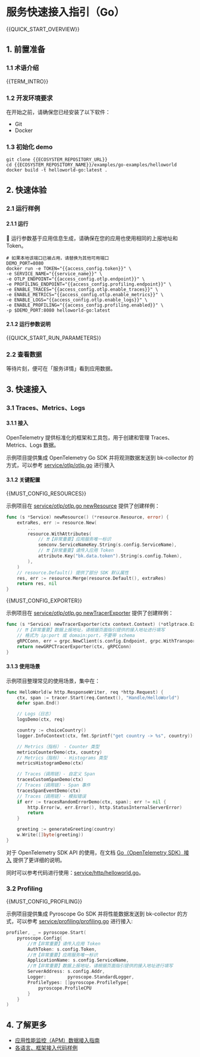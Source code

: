 # 服务快速接入指引（Go）

{{QUICK_START_OVERVIEW}}

## 1. 前置准备

### 1.1 术语介绍

{{TERM_INTRO}}

### 1.2 开发环境要求

在开始之前，请确保您已经安装了以下软件：
* Git
* Docker

### 1.3 初始化 demo

```shell
git clone {{ECOSYSTEM_REPOSITORY_URL}}
cd {{ECOSYSTEM_REPOSITORY_NAME}}/examples/go-examples/helloworld
docker build -t helloworld-go:latest .
```


## 2. 快速体验

### 2.1 运行样例

#### 2.1.1 运行

🌟 运行参数基于应用信息生成，请确保在您的应用也使用相同的上报地址和 Token。

```shell
# 如果本地该端口已被占用，请替换为其他可用端口
DEMO_PORT=8080
docker run -e TOKEN="{{access_config.token}}" \
-e SERVICE_NAME="{{service_name}}" \
-e OTLP_ENDPOINT="{{access_config.otlp.endpoint}}" \
-e PROFILING_ENDPOINT="{{access_config.profiling.endpoint}}" \
-e ENABLE_TRACES="{{access_config.otlp.enable_traces}}" \
-e ENABLE_METRICS="{{access_config.otlp.enable_metrics}}" \
-e ENABLE_LOGS="{{access_config.otlp.enable_logs}}" \
-e ENABLE_PROFILING="{{access_config.profiling.enabled}}" \
-p $DEMO_PORT:8080 helloworld-go:latest
```

#### 2.1.2 运行参数说明

{{QUICK_START_RUN_PARAMETERS}}

### 2.2 查看数据

等待片刻，便可在「服务详情」看到应用数据。

## 3. 快速接入

### 3.1 Traces、Metrics、Logs

#### 3.1.1 接入

OpenTelemetry 提供标准化的框架和工具包，用于创建和管理 Traces、Metrics、Logs 数据。

示例项目提供集成 OpenTelemetry Go SDK 并将观测数据发送到 bk-collector 的方式，可以参考 <a href="{{ECOSYSTEM_CODE_ROOT_URL}}/examples/go-examples/helloworld/service/otlp/otlp.go" target="_blank">service/otlp/otlp.go</a> 进行接入

#### 3.1.2 关键配置

{{MUST_CONFIG_RESOURCES}}

示例项目在 <a href="{{ECOSYSTEM_CODE_ROOT_URL}}/examples/go-examples/helloworld/service/otlp/otlp.go" target="_blank">service/otlp/otlp.go newResource</a> 提供了创建样例：

```go
func (s *Service) newResource() (*resource.Resource, error) {
	extraRes, err := resource.New(
		...
		resource.WithAttributes(
			// ❗❗【非常重要】应用服务唯一标识
			semconv.ServiceNameKey.String(s.config.ServiceName),
			// ❗❗【非常重要】请传入应用 Token 
			attribute.Key("bk.data.token").String(s.config.Token),
		),
	)
	// resource.Default() 提供了部分 SDK 默认属性
	res, err := resource.Merge(resource.Default(), extraRes)
	return res, nil
}
```

{{MUST_CONFIG_EXPORTER}}

示例项目在 <a href="{{ECOSYSTEM_CODE_ROOT_URL}}/examples/go-examples/helloworld/service/otlp/otlp.go" target="_blank">service/otlp/otlp.go newTracerExporter</a> 提供了创建样例：

```go
func (s *Service) newTracerExporter(ctx context.Context) (*otlptrace.Exporter, error) {
    // ❗❗【非常重要】数据上报地址，请根据页面指引提供的接入地址进行填写
	// 格式为 ip:port 或 domain:port，不要带 schema
    gRPCConn, err = grpc.NewClient(s.config.Endpoint, grpc.WithTransportCredentials(insecure.NewCredentials()))
	return newGRPCTracerExporter(ctx, gRPCConn)
}
```

#### 3.1.3 使用场景

示例项目整理常见的使用场景，集中在：

```go
func HelloWorld(w http.ResponseWriter, req *http.Request) {
	ctx, span := tracer.Start(req.Context(), "Handle/HelloWorld")
	defer span.End()

	// Logs（日志）
	logsDemo(ctx, req)

	country := choiceCountry()
	logger.InfoContext(ctx, fmt.Sprintf("get country -> %s", country))

	// Metrics（指标） - Counter 类型
	metricsCounterDemo(ctx, country)
	// Metrics（指标） - Histograms 类型
	metricsHistogramDemo(ctx)

	// Traces（调用链）- 自定义 Span
	tracesCustomSpanDemo(ctx)
	// Traces（调用链）- Span 事件
	tracesSpanEventDemo(ctx)
	// Traces（调用链）- 模拟错误
	if err := tracesRandomErrorDemo(ctx, span); err != nil {
		http.Error(w, err.Error(), http.StatusInternalServerError)
		return
	}

	greeting := generateGreeting(country)
	w.Write([]byte(greeting))
}
```

对于 OpenTelemetry SDK API 的使用，在文档 <a href="{{ECOSYSTEM_CODE_ROOT_URL}}/examples/go-examples/helloworld/README.md" target="_blank">Go（OpenTelemetry SDK）接入</a> 提供了更详细的说明。 

同时可以参考代码进行使用：<a href="{{ECOSYSTEM_CODE_ROOT_URL}}/examples/go-examples/helloworld/service/http/helloworld.go" target="_blank">service/http/helloworld.go</a>。

### 3.2 Profiling

{{MUST_CONFIG_PROFILING}}

示例项目提供集成 Pyroscope Go SDK 并将性能数据发送到 bk-collector 的方式，可以参考 <a href="{{ECOSYSTEM_CODE_ROOT_URL}}/examples/go-examples/helloworld/service/profiling/profiling.go" target="_blank">service/profiling/profiling.go</a> 进行接入:

```go
profiler, _ = pyroscope.Start(
    pyroscope.Config{
        //❗❗【非常重要】请传入应用 Token
        AuthToken: s.config.Token,
        //❗❗【非常重要】应用服务唯一标识
        ApplicationName: s.config.ServiceName,
        //❗❗【非常重要】数据上报地址，请根据页面指引提供的接入地址进行填写
        ServerAddress: s.config.Addr,
        Logger:        pyroscope.StandardLogger,
        ProfileTypes: []pyroscope.ProfileType{
            pyroscope.ProfileCPU
        }
    }
)
```

## 4. 了解更多

* <a href="{{APM_ACCESS_URL}}" target="_blank">应用性能监控（APM）数据接入指南</a>
* <a href="{{ECOSYSTEM_REPOSITORY_URL}}" target="_blank">各语言、框架接入代码样例</a>
